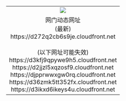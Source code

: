 ﻿<table>
  <tr></tr>
  <tr><td colspan=2 align=center><img src="https://d272q2cb6s9je.cloudfront.net/Up/oGate.jpg" /></td></tr>
  <tr><td colspan=2 align=center>网门动态网址<br/>(最新)
<br>https://d272q2cb6s9je.cloudfront.net
<br/><br/>(以下网址可能失效)
<br>https://d3kfj9qpywe9h5.cloudfront.net
<br>https://d2jjzl5xqzosf9.cloudfront.net
<br>https://djpprwwxgw0rq.cloudfront.net
<br>https://d36zmk5tt352fx.cloudfront.net
<br>https://d3ikxd6ikeys4u.cloudfront.net
    </td>
  </tr>
</table>
